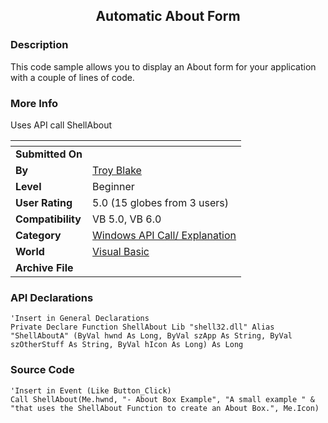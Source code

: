 ﻿<div align="center">

## Automatic About Form


</div>

### Description

This code sample allows you to display an About form for your application with a couple of lines of code.
 
### More Info
 
Uses API call ShellAbout


<span>             |<span>
---                |---
**Submitted On**   |
**By**             |[Troy Blake](https://github.com/Planet-Source-Code/PSCIndex/blob/master/ByAuthor/troy-blake.md)
**Level**          |Beginner
**User Rating**    |5.0 (15 globes from 3 users)
**Compatibility**  |VB 5\.0, VB 6\.0
**Category**       |[Windows API Call/ Explanation](https://github.com/Planet-Source-Code/PSCIndex/blob/master/ByCategory/windows-api-call-explanation__1-39.md)
**World**          |[Visual Basic](https://github.com/Planet-Source-Code/PSCIndex/blob/master/ByWorld/visual-basic.md)
**Archive File**   |[](https://github.com/Planet-Source-Code/troy-blake-automatic-about-form__1-7062/archive/master.zip)

### API Declarations

```
'Insert in General Declarations
Private Declare Function ShellAbout Lib "shell32.dll" Alias "ShellAboutA" (ByVal hwnd As Long, ByVal szApp As String, ByVal szOtherStuff As String, ByVal hIcon As Long) As Long
```


### Source Code

```
'Insert in Event (Like Button_Click)
Call ShellAbout(Me.hwnd, "- About Box Example", "A small example " & "that uses the ShellAbout Function to create an About Box.", Me.Icon)
```

